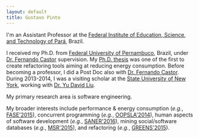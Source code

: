 ```yaml
---
layout: default
title: Gustavo Pinto
---
```


I'm an Assistant Professor at the [Federal Institute of Education, Science, and Technology of Pará](http://ifpa.edu.br/), Brazil.

I received my Ph.D. from [Federal University of Pernambuco](http://cin.ufpe.br), Brazil, under [Dr. Fernando Castor](https://sites.google.com/a/cin.ufpe.br/castor) supervision. My [Ph.D. thesis]((http://gustavopinto.github.io/lost+found/thesis.pdf)) was one of the first to create refactoring tools aiming at reducing energy consumption. Before becoming a professor, I did a Post Doc also with [Dr. Fernando Castor](https://sites.google.com/a/cin.ufpe.br/castor). During 2013-2014, I was a visiting scholar at the [State University of New York](http://binghamton.edu), working with [Dr. Yu David Liu](http://www.cs.binghamton.edu/~davidl).

My primary research area is software engineering.

My broader interests include performance & energy consumption (*e.g.*, [FASE'2015](http://gustavopinto.github.io/lost+found/fase2015.pdf)), concurrent programming (*e.g.*, [OOPSLA'2014](http://gustavopinto.github.io/lost+found/oopsla2014.pdf)), human aspects of software development (*e.g.*, [SANER'2016](http://gustavopinto.github.io/lost+found/saner2016.pdf)), mining social/software databases (*e.g.*, [MSR'2015](http://gustavopinto.github.io/lost+found/msr2015.pdf)), and refactoring (*e.g.*, [GREENS'2015](http://gustavopinto.github.io/lost+found/greens2015.pdf)).


<!--
During my Ph.D., I studied how parallel programming techniques, in particular, thread management constructs and thread-safe data-structures, impact energy consumption. For instance, since we are moving from 2 to 32, 64 or even 128 cores, how can we save **energy** knowing that a 32 core processor consumes more **power** than one with 2 cores? My work on this topic, which is presented in a number of [publications](/publications), is synthesized in my Ph.D. thesis, entitled "[A Refactoring Approach to Improve Energy Consumption of Parallel Software Systems](http://gustavopinto.github.io/lost+found/thesis.pdf)".



# News for 2016
1. I had two papers accepted at [ICSME 2016](http://icsme2016.github.io/program/accepted.html): "[A Comprehensive Study on the Energy Efficiency of Java’s Thread-Safe Collections](http://gustavopinto.github.io/lost+found/icsme2016.pdf)" and "[How Does the Shift to GitHub Impact Project Collaboration?](https://www.dropbox.com/home/documents/ifpa/2016/writing_papers/ICSME-ERA?preview=icsme.pdf)"
1. I had a paper accepted at [ESEM 2016](http://alarcos.esi.uclm.es/eseiw2016/esem): "[Evidence Briefings: Towards a Medium to Transfer Knowledge from Systematic Reviews to Practitioners](http://gustavopinto.github.io/lost+found/esem2016.pdf)"
2. I had two papers accepted at [SANER 2016](http://saner.inf.usi.ch/): "[More Common Than You Think: An In-Depth Study of Casual Contributors](http://gustavopinto.github.io/lost+found/saner2016.pdf)" and "[An Empirical Study on the Usage of the Swift Programming Language](http://gustavopinto.github.io/lost+found/saner2016b.pdf)"
3. In 2016, I joined the [Federal Institute of Pará](http://ifpa.edu.br/), as an Assistant Professor.

# Service for 2016
1. [SBLP](http://cbsoft.org/cbsoft2016/sblp2016), [SBCARS](http://cbsoft.org/cbsoft2016/sbcars2016), [IWSR](http://www.softrefactoring.com/), [PyCon Poster Session (chair)](https://us.pycon.org/2016/schedule/posters/list/)


2016: [PyCon](https://us.pycon.org/2016/) (Poster Session Co-Chair).
- 2015: [SUSCOM](http://www.journals.elsevier.com/sustainable-computing/), [CBSoft](http://cbsoft.org/cbsoft2015/)[[SBES](cbsoft.org/sbes2015/), [SBLP](cbsoft.org/sblp2015/)], [CSBC](http://csbc2015.cin.ufpe.br/)[[CTD](http://cbsoft.org/cbsoft2015/wtdsoft?lang=pt)], [J. Science of Computer Programming](http://www.journals.elsevier.com/science-of-computer-programming/), [PyCon](https://us.pycon.org/2015/) (Poster Session Co-Chair).
- 2014: [OOPSLA](http://2014.splashcon.org/events/oopsla2014)[[AeC](http://2014.splashcon.org/committee/splash2014-artifacts-artifact-evaluation-committee)], [SUSCOM](http://www.journals.elsevier.com/sustainable-computing/), [ECOOP](http://ecoop14.it.uu.se/), SAC, [PyCon](https://us.pycon.org/2014) (Poster Session Co-Chair).
- 2013: CBSoft[SBES].
- 2012: CBSoft[SBES], WSL.
- 2011: CBSoft[SBES, Tools, WBDSDM], CSBC[SEMISH].-->




<!-- I [teach workshops](/cv.html#teaching) on data visualization and manipulation for scientists. I also develop a number of R packages. With collaborators, I'm developing packages to run fisheries stock assessment simulations with [Stock Synthesis][nefsc] software ([ss3sim]), measure ecological portfolio effects ([ecofolio]), and simulate salmon metapopulation portfolios ([metafolio]). -->
